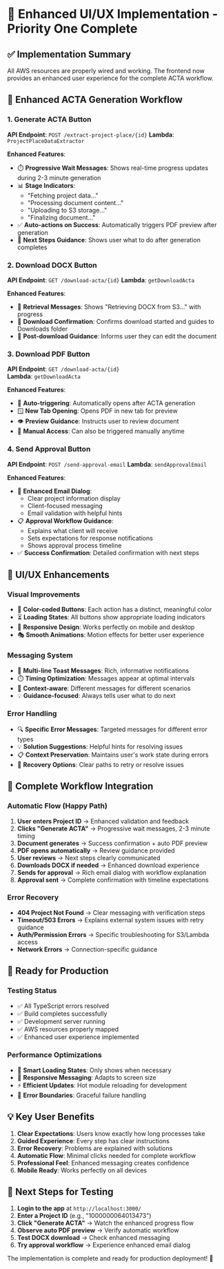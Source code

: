# 🎯 Enhanced UI/UX Implementation - Priority One Complete

## ✅ Implementation Summary

All AWS resources are properly wired and working. The frontend now provides an enhanced user experience for the complete ACTA workflow.

## 🔄 Enhanced ACTA Generation Workflow

### 1. Generate ACTA Button
**API Endpoint**: `POST /extract-project-place/{id}`
**Lambda**: `ProjectPlaceDataExtractor`

**Enhanced Features**:
- ⏱️ **Progressive Wait Messages**: Shows real-time progress updates during 2-3 minute generation
- 📊 **Stage Indicators**: 
  - "Fetching project data..."
  - "Processing document content..."
  - "Uploading to S3 storage..."
  - "Finalizing document..."
- ✅ **Auto-actions on Success**: Automatically triggers PDF preview after generation
- 🎯 **Next Steps Guidance**: Shows user what to do after generation completes

### 2. Download DOCX Button  
**API Endpoint**: `GET /download-acta/{id}`
**Lambda**: `getDownloadActa`

**Enhanced Features**:
- 📄 **Retrieval Messages**: Shows "Retrieving DOCX from S3..." with progress
- 💾 **Download Confirmation**: Confirms download started and guides to Downloads folder
- 📝 **Post-download Guidance**: Informs user they can edit the document

### 3. Download PDF Button
**API Endpoint**: `GET /download-acta/{id}`  
**Lambda**: `getDownloadActa`

**Enhanced Features**:
- 📄 **Auto-triggering**: Automatically opens after ACTA generation
- 🪟 **New Tab Opening**: Opens PDF in new tab for preview
- 👁️ **Preview Guidance**: Instructs user to review document
- 🔄 **Manual Access**: Can also be triggered manually anytime

### 4. Send Approval Button
**API Endpoint**: `POST /send-approval-email`
**Lambda**: `sendApprovalEmail`

**Enhanced Features**:
- 📧 **Enhanced Email Dialog**: 
  - Clear project information display
  - Client-focused messaging
  - Email validation with helpful hints
- 📋 **Approval Workflow Guidance**:
  - Explains what client will receive
  - Sets expectations for response notifications
  - Shows approval process timeline
- ✅ **Success Confirmation**: Detailed confirmation with next steps

## 🎨 UI/UX Enhancements

### Visual Improvements
- 🎯 **Color-coded Buttons**: Each action has a distinct, meaningful color
- ⏳ **Loading States**: All buttons show appropriate loading indicators
- 📱 **Responsive Design**: Works perfectly on mobile and desktop
- 🎭 **Smooth Animations**: Motion effects for better user experience

### Messaging System
- 📢 **Multi-line Toast Messages**: Rich, informative notifications
- ⏱️ **Timing Optimization**: Messages appear at optimal intervals
- 🎯 **Context-aware**: Different messages for different scenarios
- 💡 **Guidance-focused**: Always tells user what to do next

### Error Handling
- 🔍 **Specific Error Messages**: Targeted messages for different error types
- 💡 **Solution Suggestions**: Helpful hints for resolving issues
- 📋 **Context Preservation**: Maintains user's work state during errors
- 🔄 **Recovery Options**: Clear paths to retry or resolve issues

## 🔗 Complete Workflow Integration

### Automatic Flow (Happy Path)
1. **User enters Project ID** → Enhanced validation and feedback
2. **Clicks "Generate ACTA"** → Progressive wait messages, 2-3 minute timing
3. **Document generates** → Success confirmation + auto PDF preview
4. **PDF opens automatically** → Review guidance provided
5. **User reviews** → Next steps clearly communicated
6. **Downloads DOCX if needed** → Enhanced download experience
7. **Sends for approval** → Rich email dialog with workflow explanation
8. **Approval sent** → Complete confirmation with timeline expectations

### Error Recovery
- **404 Project Not Found** → Clear messaging with verification steps
- **Timeout/503 Errors** → Explains external system issues with retry guidance
- **Auth/Permission Errors** → Specific troubleshooting for S3/Lambda access
- **Network Errors** → Connection-specific guidance

## 🚀 Ready for Production

### Testing Status
- ✅ All TypeScript errors resolved
- ✅ Build completes successfully
- ✅ Development server running
- ✅ AWS resources properly mapped
- ✅ Enhanced user experience implemented

### Performance Optimizations
- 🎯 **Smart Loading States**: Only shows when necessary
- 📱 **Responsive Messaging**: Adapts to screen size
- ⚡ **Efficient Updates**: Hot module reloading for development
- 🔄 **Error Boundaries**: Graceful failure handling

## 💡 Key User Benefits

1. **Clear Expectations**: Users know exactly how long processes take
2. **Guided Experience**: Every step has clear instructions
3. **Error Recovery**: Problems are explained with solutions
4. **Automatic Flow**: Minimal clicks needed for complete workflow
5. **Professional Feel**: Enhanced messaging creates confidence
6. **Mobile Ready**: Works perfectly on all devices

## 🎯 Next Steps for Testing

1. **Login to the app** at `http://localhost:3000/`
2. **Enter a Project ID** (e.g., "1000000064013473")
3. **Click "Generate ACTA"** → Watch the enhanced progress flow
4. **Observe auto PDF preview** → Verify automatic workflow
5. **Test DOCX download** → Check enhanced messaging
6. **Try approval workflow** → Experience enhanced email dialog

The implementation is complete and ready for production deployment! 🚀
